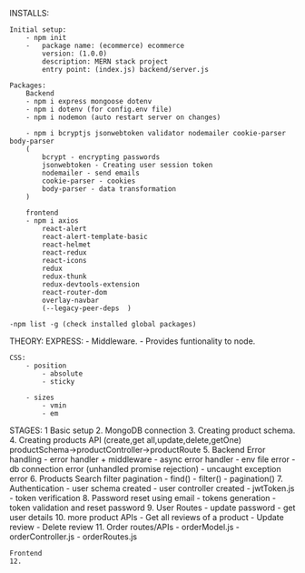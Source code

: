 INSTALLS:
    
    Initial setup:
        - npm init
        -   package name: (ecommerce) ecommerce
            version: (1.0.0)
            description: MERN stack project
            entry point: (index.js) backend/server.js
    
    Packages:
        Backend
        - npm i express mongoose dotenv
        - npm i dotenv (for config.env file)
        - npm i nodemon (auto restart server on changes)

        - npm i bcryptjs jsonwebtoken validator nodemailer cookie-parser body-parser
        (
            bcrypt - encrypting passwords
            jsonwebtoken - Creating user session token
            nodemailer - send emails
            cookie-parser - cookies
            body-parser - data transformation
        )

        frontend
        - npm i axios 
            react-alert 
            react-alert-template-basic 
            react-helmet 
            react-redux 
            react-icons
            redux 
            redux-thunk 
            redux-devtools-extension 
            react-router-dom 
            overlay-navbar
            (--legacy-peer-deps  )

    -npm list -g (check installed global packages)

THEORY:
    EXPRESS:
        - Middleware.
        - Provides funtionality to node.

    CSS:
        - position 
            - absolute
            - sticky

        - sizes
            - vmin
            - em


STAGES:
    1 Basic setup
    2. MongoDB connection
    3. Creating product schema.
    4. Creating products API 
        (create,get all,update,delete,getOne)
        productSchema->productController->productRoute
    5. Backend Error handling
        - error handler + middleware
        - async error handler
        - env file error
        - db connection error (unhandled promise rejection)
        - uncaught exception error
    6. Products Search filter pagination
        - find()
        - filter()
        - pagination()
    7. Authentication
        - user schema created
        - user controller created
        - jwtToken.js
        - token verification
    8. Password reset using email
        - tokens generation
        - token validation and reset password
    9. User Routes
        - update password
        - get user details
    10. more product APIs
        - Get all reviews of a product
        - Update review 
        - Delete review
    11. Order routes/APIs
        - orderModel.js
        - orderController.js 
        - orderRoutes.js

    Frontend
    12. 

        
